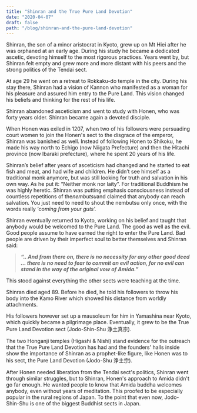 ```yaml
---
title: "Shinran and the True Pure Land Devotion"
date: "2020-04-07"
draft: false
path: "/blog/shinran-and-the-pure-land-devotion"
---
```


Shinran, the son of a minor aristocrat in Kyoto, grew up on Mt Hiei after he was orphaned at an early age. During his study he became a dedicated ascetic, devoting himself to the most rigorous practices. Years went by, but Shinran felt empty and grew more and more distant with his peers and the strong politics of the Tendai sect.

At age 29 he went on a retreat to Rokkaku-do temple in the city. During his stay there, Shinran had a vision of Kannon who manifested as a woman for his pleasure and assured him entry to the Pure Land. This vision changed his beliefs and thinking for the rest of his life.

Shinran abandoned asceticism and went to study with Honen, who was forty years older. Shinran became again a devoted disciple.

When Honen was exiled in 1207, when two of his followers were persuading court women to join the Honen's sect to the disgrace of the emperor, Shinran was banished as well. Instead of following Honen to Shikoku, he made his way north to Echigo (now Niigata Prefecture) and then the Hitachi province (now Ibaraki prefecture), where he spent 20 years of his life.

Shinran’s belief after years of asceticism had changed and he started to eat fish and meat, and had wife and children. He didn’t see himself as a traditional monk anymore, but was still looking for truth and salvation in his own way. As he put it: “Neither monk nor laity”. For traditional Buddhism he was highly heretic. Shinran was putting emphasis consciousness instead of countless repetitions of the*nembutsu*and claimed that anybody can reach salvation. You just need to need to shout the nembutsu only once, with the words really ‘*coming from your guts’.*

Shinran eventually returned to Kyoto, working on his belief and taught that anybody would be welcomed to the Pure Land. The good as well as the evil. Good people assume to have earned the right to enter the Pure Land. Bad people are driven by their imperfect soul to better themselves and Shinran said:

> ***“.. And from there on, there is no necessity for any other good deed … there is no need to fear to commit an evil action, for no evil can stand in the way of the original vow of Amida.”***

This stood against everything the other sects were teaching at the time.

Shinran died aged 89. Before he died, he told his followers to throw his body into the Kamo River which showed his distance from worldly attachments.

His followers however set up a mausoleum for him in Yamashina near Kyoto, which quickly became a pilgrimage place. Eventually, it grew to be the True Pure Land Devotion sect (Jodo-Shin-Shu 浄土真宗).

The two Honganji temples (Higashi & Nishi) stand evidence for the outreach that the True Pure Land Devotion has had and the founders' halls inside show the importance of Shinran as a prophet-like figure, like Honen was to his sect, the Pure Land Devotion (Jodo-Shu 浄土宗).

After Honen needed liberation from the Tendai sect's politics, Shinran went through similar struggles, but to Shinran, Honen's approach to Amida didn't go far enough. He wanted people to know that Amida buddha welcomes anybody, even without years of meditation. This proofed to be especially popular in the rural regions of Japan. To the point that even now, Jodo-Shin-Shu is one of the biggest Buddhist sects in Japan.
